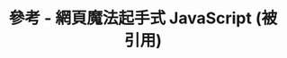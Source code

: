 ---
title: 參考 - 網頁魔法起手式 JavaScript (被引用)
tags: JavaScript,君邑資訊
description: JavaScript JavaScript 網頁魔法起手式 JavaScript555
---